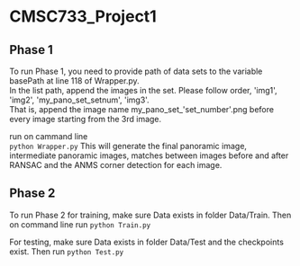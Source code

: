 # CMSC733_Project1

## Phase 1
To run Phase 1, you need to provide path of data sets to the variable basePath at line 118 of Wrapper.py.<br/>
In the list path, append the images in the set. Please follow order, 'img1', 'img2', 'my_pano_set_setnum', 'img3'.<br/>
That is, append the image name my_pano_set_'set_number'.png before every image starting from the 3rd image.

run on cammand line  
`python Wrapper.py`
This will generate the final panoramic image, intermediate panoramic images, matches between images before and after RANSAC and the ANMS corner detection for each image.

## Phase 2
To run Phase 2 for training, make sure Data exists in folder Data/Train.
Then on command line run
`python Train.py`

For testing, make sure Data exists in folder Data/Test and the checkpoints exist.
Then run
`python Test.py`
